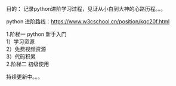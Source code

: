 目的：
   记录python进阶学习过程，见证从小白到大神的心路历程。。。

   python 进阶路线：https://www.w3cschool.cn/position/kqc20f.html
   
1.阶梯一   python 新手入门  
   1）学习资源  
   2）免费视频资源  
   3）代码积累  
2.阶梯二   初级使用  

持续更新中。。。

